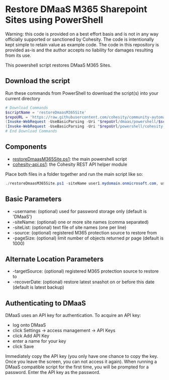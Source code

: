 # Restore DMaaS M365 Sharepoint Sites using PowerShell

Warning: this code is provided on a best effort basis and is not in any way officially supported or sanctioned by Cohesity. The code is intentionally kept simple to retain value as example code. The code in this repository is provided as-is and the author accepts no liability for damages resulting from its use.

This powershell script restores DMaaS M365 Sites.

## Download the script

Run these commands from PowerShell to download the script(s) into your current directory

```powershell
# Download Commands
$scriptName = 'restoreDmaasM365Site'
$repoURL = 'https://raw.githubusercontent.com/cohesity/community-automation-samples/main'
(Invoke-WebRequest -UseBasicParsing -Uri "$repoUrl/dmaas/powershell/$scriptName/$scriptName.ps1").content | Out-File "$scriptName.ps1"; (Get-Content "$scriptName.ps1") | Set-Content "$scriptName.ps1"
(Invoke-WebRequest -UseBasicParsing -Uri "$repoUrl/powershell/cohesity-api/cohesity-api.ps1").content | Out-File cohesity-api.ps1; (Get-Content cohesity-api.ps1) | Set-Content cohesity-api.ps1
# End Download Commands
```

## Components

* [restoreDmaasM365Site.ps1](https://raw.githubusercontent.com/cohesity/community-automation-samples/main/dmaas/powershell/restoreDmaasM365Site/restoreDmaasM365Site.ps1): the main powershell script
* [cohesity-api.ps1](https://raw.githubusercontent.com/cohesity/community-automation-samples/main/powershell/cohesity-api/cohesity-api.ps1): the Cohesity REST API helper module

Place both files in a folder together and run the main script like so:

```powershell
./restoreDmaasM365Site.ps1 -siteName user1.mydomain.onmicrosoft.com, user2.mydomain.onmicrosoft.com
```

## Basic Parameters

* -username: (optional) used for password storage only (default is 'DMaaS')
* -siteName: (optional) one or more site names (comma separated)
* -siteList: (optional) text file of site names (one per line)
* -source: (optional) registered M365 protection source to restore from
* -pageSize: (optional) limit number of objects returned pr page (default is 1000)

## Alternate Location Parameters

* -targetSource: (optional) registered M365 protection source to restore to
* -recoverDate: (optional) restore latest snashot on or before this date (default is latest backup)

## Authenticating to DMaaS

DMaaS uses an API key for authentication. To acquire an API key:

* log onto DMaaS
* click Settings -> access management -> API Keys
* click Add API Key
* enter a name for your key
* click Save

Immediately copy the API key (you only have one chance to copy the key. Once you leave the screen, you can not access it again). When running a DMaaS compatible script for the first time, you will be prompted for a password. Enter the API key as the password.
